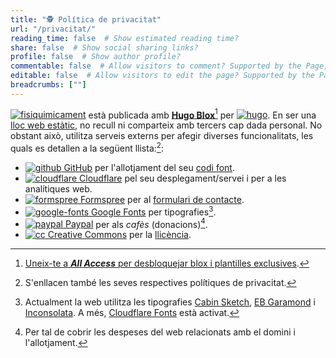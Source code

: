 ```yaml
---
title: "🕵️ Política de privacitat"
url: "/privacitat/"
reading_time: false  # Show estimated reading time?
share: false  # Show social sharing links?
profile: false  # Show author profile?
commentable: false  # Allow visitors to comment? Supported by the Page, Post, and Docs content types.
editable: false  # Allow visitors to edit the page? Supported by the Page, Post, and Docs content types.
breadcrumbs: [""]
---
```


[<img draggable="false" class="icon" alt="fisiquimicament" src="/icon/logo-fisiquimicament.svg">](/) està publicada amb [**Hugo Blox**](https://hugoblox.com?aff=K4VGj)[^1] per [<img draggable="false" class="icon" alt="hugo" src="/icon/hugo.svg">](https://gohugo.io). En ser una [lloc web estàtic](https://es.wikipedia.org/wiki/Página_web_estática), no recull ni comparteix amb tercers cap dada personal. No obstant això, utilitza serveis externs per afegir diverses funcionalitats, les quals es detallen a la següent llista:[^2]:

[^1]: <a href="https://hugoblox.com/sponsor/?aff=K4VGj">Uneix-te a <strong><em>All Access</em></strong> per desbloquejar blox i plantilles exclusives</a>.

[^2]: S'enllacen també les seves respectives polítiques de privacitat.

- [<img draggable="false" class="icon" alt="github" src="/icon/github.svg"> GitHub](https://docs.github.com/es/github/site-policy/github-privacy-statement) per l'allotjament del seu [codi font](https://github.com/rodrigoalcarazdelaosa/fisiquimicamente).
- [<img draggable="false" class="icon" alt="cloudflare" src="/icon/cloudflare.svg"> Cloudflare](https://www.cloudflare.com/es-es/privacypolicy/) pel seu desplegament/servei i per a les analítiques web.
- [<img draggable="false" class="icon" alt="formspree" src="/icon/formspree.svg"> Formspree](https://formspree.io/legal/privacy-policy/) per al [formulari de contacte](/#contacte).
- [<img draggable="false" class="icon" alt="google-fonts" src="/icon/google-fonts.svg"> Google Fonts](https://policies.google.com/privacy) per tipografies[^3].
- [<img draggable="false" class="icon" alt="paypal" src="/icon/paypal.svg"> Paypal](https://www.paypal.com/es/webapps/mpp/ua/privacy-full) per als *cafès* (donacions)[^4].
- [<img draggable="false" class="icon" alt="cc" src="/icon/cc.svg"> Creative Commons](https://creativecommons.org/privacy/) per la [llicència](/llicencia).

[^3]: Actualment la web utilitza les tipografies [Cabin Sketch](https://fonts.google.com/specimen/Cabin+Sketch), [EB Garamond](https://fonts.google.com/specimen/EB+Garamond) i [Inconsolata](https://fonts.google.com/specimen/Inconsolata). A més, [Cloudflare Fonts](https://www.cloudflare.com/es-es/cloudflare-fonts/) està activat.

[^4]: Per tal de cobrir les despeses del web relacionats amb el domini i l'allotjament.
